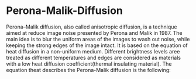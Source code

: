 # Perona-Malik-Diffusion
Perona–Malik diffusion, also called anisotropic diffusion, is a technique aimed at reduce image noise presented by Perona and Malik in 1987.
The main idea is to blur the uniform areas of the images to wash out noise, while keeping the strong edges of the image intact. 
It is based on the equation of heat diffusion in a non-uniform medium. Different brightness levels aree treated as different temperatures and edges are considered as materials with a low heat diffusion coefficient(thermal insulating material). The equation theat describes the Perona-Malik diffusion is the following:

<pre xml:lang="latex"></pre>
